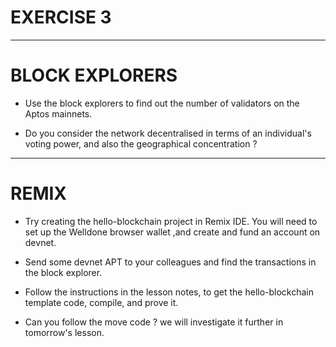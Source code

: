 # EXERCISE 3


--- 

# BLOCK EXPLORERS

- Use the block explorers to find out the number of validators on the Aptos mainnets.

- Do you consider the network decentralised in terms of an individual's voting power, and also the geographical concentration ?

---

# REMIX

- Try creating the hello-blockchain project in Remix IDE. You will need to set up the Welldone browser wallet ,and create and fund an account on devnet.

- Send some devnet APT to your colleagues and find the transactions in the block explorer.

- Follow the instructions in the lesson notes, to get the hello-blockchain template code, compile, and prove it.

- Can you follow the move code ? we will investigate it further in tomorrow's lesson.